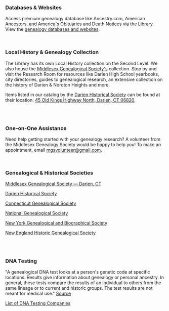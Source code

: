 <div class="row margin-bottom-10">
<div class="col-md-4">

### Databases & Websites

Access premium genealogy database like Ancestry.com, American Ancestors, and America's Obituaries and Death Notices via the Library. View the [genealogy databases and websites](/research/category/genealogy-and-local-history "Genealogy databases and websites").

<br />

### Local History & Genealogy Collection
The Library has its own Local History collection on the Second Level. We also house the [Middlesex Genealogical Society's](http://mgs.darien.org "Middlesex Genealogical Society") collection. Stop by and visit the Research Room for resources like Darien High School yearbooks, city directories, guides to genealogical research, an extensive collection on the history of Darien & Noroton Heights and more.

Items listed in our catalog by the [Darien Historical Society](http://www.darienhistorical.org/ "Darien Historical Society") can be found at their location: [45 Old Kings Highway North, Darien, CT 06820](https://www.google.com/maps/place/45+Old+Kings+Highway+North,+Darien,+CT+06820/@41.0802318,-73.4648786,3a,75y,115.72h,90t/data=!3m4!1e1!3m2!1sk8yC7A9qEs6YWF_IQj9A4A!2e0!4m2!3m1!1s0x0:0x7156cce62ffba408?sa=X&ved=0ahUKEwikiPnZuJjMAhUDwj4KHRrhD98QxB0IHTAA "Directions to the Darien Historical Society").

<br/>
<br/>

</div>
<div class="col-md-4">


### One-on-One Assistance
Need help getting started with your genealogy research? A volunteer from the Middlesex Genealogy Society would be happy to help you! To make an appointment, email [mgsvolunteer@gmail.com](mailto:mgsvolunteer@gmail.com "MGS Volunteer").

<br />

### Genealogical & Historical Societies
[Middlesex Genealogical Society — Darien, CT](http://mgs.darien.org/ "Middlesex Genealogical Society")

[Darien Historical Society](http://historical.darien.org/ "Darien Historical Society")

[Connecticut Genealogical Society](http://www.csginc.org/ "Connecticut Genealogical Society")

[National Genealogical Society](http://www.ngsgenealogy.org/ "National Genealogical Society")

[New York Genealogical and Biographical Society](http://www.newyorkfamilyhistory.org/ "New York Genealogical and Biographical Society")

[New England Historic Genealogical Society](http://www.americanancestors.org/home.html "New England Historic Genealogical Society")

<br/>
<br/>

</div>
<div class="col-md-4">

### DNA Testing
"A genealogical DNA test looks at a person's genetic code at specific locations. Results give information about genealogy or personal ancestry. In general, these tests compare the results of an individual to others from the same lineage or to current and historic groups. The test results are not meant for medical use." [Source](http://en.wikipedia.org/wiki/Genealogical_DNA_test "Genealogical DNA Testing")

[List of DNA Testing Companies](http://www.isogg.org/wiki/List_of_DNA_testing_companies "List of DNA Testing Companies")

</div>
</div>
